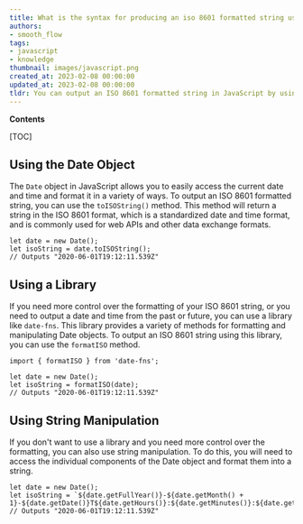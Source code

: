```yaml
---
title: What is the syntax for producing an iso 8601 formatted string using javascript?
authors:
- smooth_flow
tags:
- javascript
- knowledge
thumbnail: images/javascript.png
created_at: 2023-02-08 00:00:00
updated_at: 2023-02-08 00:00:00
tldr: You can output an ISO 8601 formatted string in JavaScript by using the toISOString() method.
---
```


**Contents**

[TOC]

## Using the Date Object

The `Date` object in JavaScript allows you to easily access the current date and time and format it in a variety of ways. To output an ISO 8601 formatted string, you can use the `toISOString()` method. This method will return a string in the ISO 8601 format, which is a standardized date and time format, and is commonly used for web APIs and other data exchange formats.

```
let date = new Date();
let isoString = date.toISOString();
// Outputs "2020-06-01T19:12:11.539Z"
```

## Using a Library

If you need more control over the formatting of your ISO 8601 string, or you need to output a date and time from the past or future, you can use a library like `date-fns`. This library provides a variety of methods for formatting and manipulating Date objects. To output an ISO 8601 string using this library, you can use the `formatISO` method.

```
import { formatISO } from 'date-fns';

let date = new Date();
let isoString = formatISO(date);
// Outputs "2020-06-01T19:12:11.539Z"
```

## Using String Manipulation

If you don't want to use a library and you need more control over the formatting, you can also use string manipulation. To do this, you will need to access the individual components of the Date object and format them into a string.

```
let date = new Date();
let isoString = `${date.getFullYear()}-${date.getMonth() + 1}-${date.getDate()}T${date.getHours()}:${date.getMinutes()}:${date.getSeconds()}.${date.getMilliseconds()}Z`;
// Outputs "2020-06-01T19:12:11.539Z"
```
